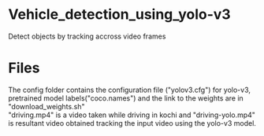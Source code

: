 # Vehicle_detection_using_yolo-v3

Detect objects by tracking accross video frames

# Files

The config folder contains the configuration file ("yolov3.cfg") for yolo-v3, pretrained model labels("coco.names") and the link to the weights are in "download_weights.sh"<br/>
"driving.mp4" is a video taken while driving in kochi and "driving-yolo.mp4" is resultant video obtained tracking the input video using the yolo-v3 model.

